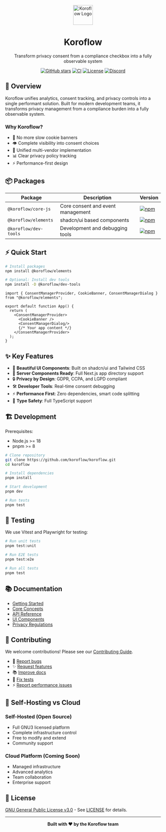<div align="center">
   <img src="https://koroflow.com/logo-icon.png" alt="Koroflow Logo" width="64" height="64" />
  <h1>Koroflow</h1>
  <p>Transform privacy consent from a compliance checkbox into a fully observable system</p>

  [![GitHub stars](https://img.shields.io/github/stars/koroflow/koroflow?style=flat-square)](https://github.com/koroflow/koroflow)
  [![CI](https://img.shields.io/github/actions/workflow/status/koroflow/koroflow/ci.yml?style=flat-square)](https://github.com/koroflow/koroflow/actions/workflows/ci.yml)
  [![License](https://img.shields.io/badge/license-GPL--3.0-blue.svg?style=flat-square)](LICENSE)
  [![Discord](https://img.shields.io/discord/1312171102268690493?style=flat-square)](https://discord.gg/koroflow)
</div>

## 🎯 Overview

Koroflow unifies analytics, consent tracking, and privacy controls into a single performant solution. Built for modern development teams, it transforms privacy management from a compliance burden into a fully observable system.

### Why Koroflow?

- 🚫 No more slow cookie banners
- 👁️ Complete visibility into consent choices
- 🔄 Unified multi-vendor implementation
- 📊 Clear privacy policy tracking
- ⚡ Performance-first design

## 📦 Packages

| Package | Description | Version |
|---------|-------------|---------|
| `@koroflow/core-js` | Core consent and event management | [![npm](https://img.shields.io/npm/v/@koroflow/core-js?style=flat-square)](https://www.npmjs.com/package/@koroflow/core-js) |
| `@koroflow/elements` | shadcn/ui based components | [![npm](https://img.shields.io/npm/v/@koroflow/elements?style=flat-square)](https://www.npmjs.com/package/@koroflow/elements) |
| `@koroflow/dev-tools` | Development and debugging tools | [![npm](https://img.shields.io/npm/v/@koroflow/dev-tools?style=flat-square)](https://www.npmjs.com/package/@koroflow/dev-tools) |

## ⚡ Quick Start

```bash
# Install packages
npm install @koroflow/elements

# Optional: Install dev tools
npm install -D @koroflow/dev-tools
```

```tsx
import { ConsentManagerProvider, CookieBanner, ConsentManagerDialog } from "@koroflow/elements";

export default function App() {
  return (
    <ConsentManagerProvider>
      <CookieBanner />
      <ConsentManagerDialog/>
      {/* Your app content */}
    </ConsentManagerProvider>
  );
}
```

## ✨ Key Features

- 🎨 **Beautiful UI Components**: Built on shadcn/ui and Tailwind CSS
- 📱 **Server Components Ready**: Full Next.js app directory support
- 🔒 **Privacy by Design**: GDPR, CCPA, and LGPD compliant
- 🛠️ **Developer Tools**: Real-time consent debugging
- ⚡ **Performance First**: Zero dependencies, smart code splitting
- 🎯 **Type Safety**: Full TypeScript support

## 🏗️ Development

Prerequisites:
- Node.js >= 18
- pnpm >= 8

```bash
# Clone repository
git clone https://github.com/koroflow/koroflow.git
cd koroflow

# Install dependencies
pnpm install

# Start development
pnpm dev

# Run tests
pnpm test
```

## 🧪 Testing

We use Vitest and Playwright for testing:

```bash
# Run unit tests
pnpm test:unit

# Run E2E tests
pnpm test:e2e

# Run all tests
pnpm test
```

## 📚 Documentation

- [Getting Started](https://koroflow.com/docs/components)
- [Core Concepts](https://koroflow.com/docs/concepts)
- [API Reference](https://koroflow.com/docs/api)
- [UI Components](https://koroflow.com/docs/components)
- [Privacy Regulations](https://koroflow.com/docs/regulations)

## 🤝 Contributing

We welcome contributions! Please see our [Contributing Guide](CONTRIBUTING.md).

- 🐛 [Report bugs](https://github.com/koroflow/koroflow/issues/new?template=bug_report.yml)
- ✨ [Request features](https://github.com/koroflow/koroflow/issues/new?template=feature_request.yml)
- 📚 [Improve docs](https://github.com/koroflow/koroflow/issues/new?template=doc_report.yml)
- 🧪 [Fix tests](https://github.com/koroflow/koroflow/issues/new?template=test.yml)
- ⚡ [Report performance issues](https://github.com/koroflow/koroflow/issues/new?template=performance.yml)

## 🌟 Self-Hosting vs Cloud

### Self-Hosted (Open Source)
- Full GNU3 licensed platform
- Complete infrastructure control
- Free to modify and extend
- Community support

### Cloud Platform (Coming Soon)
- Managed infrastructure
- Advanced analytics
- Team collaboration
- Enterprise support

## 📜 License

[GNU General Public License v3.0](LICENSE) - See [LICENSE](LICENSE) for details.

---

<div align="center">
  <strong>Built with ❤️ by the Koroflow team</strong>
</div>